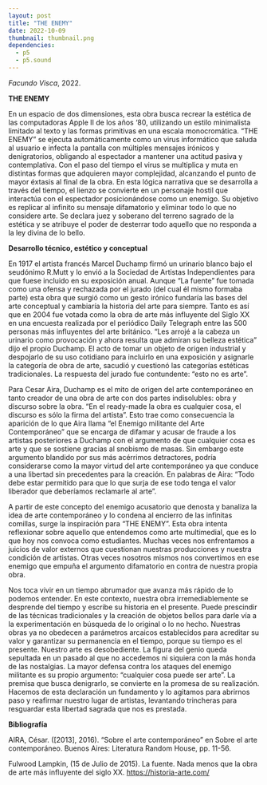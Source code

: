 ```yaml
---
layout: post
title: "THE ENEMY"
date: 2022-10-09
thumbnail: thumbnail.png
dependencies:
  - p5
  - p5.sound
---
```


<div id="div-sketch">
  <script type="text/javascript" src="sketch.js"></script>
</div>

_Facundo Visca_, 2022.

**THE ENEMY**

En un espacio de dos dimensiones, esta obra busca recrear la estética de las computadoras Apple II de los años ‘80, utilizando un estilo minimalista limitado al texto y las formas primitivas en una escala monocromática. “THE ENEMY” se ejecuta automáticamente como un virus informático que saluda al usuario e infecta la pantalla con múltiples mensajes irónicos y denigratorios, obligando al espectador a mantener una actitud pasiva y contemplativa. Con el paso del tiempo el virus se multiplica y muta en distintas formas que adquieren mayor complejidad, alcanzando el punto de mayor éxtasis al final de la obra. En esta lógica narrativa que se desarrolla a través del tiempo, el lienzo se convierte en un personaje hostil que interactúa con el espectador posicionándose como un enemigo. Su objetivo es replicar al infinito su mensaje difamatorio y eliminar todo lo que no considere arte. Se declara juez y soberano del terreno sagrado de la estética y se atribuye el poder de desterrar todo aquello que no responda a la ley divina de lo bello. 

**Desarrollo técnico, estético y conceptual**

En 1917 el artista francés Marcel Duchamp firmó un urinario blanco bajo el seudónimo R.Mutt y lo envió a la Sociedad de Artistas Independientes para que fuese incluido en su exposición anual. Aunque “La fuente” fue tomada como una ofensa y rechazada por el jurado (del cual él mismo formaba parte) esta obra que surgió como un gesto irónico fundaría las bases del arte conceptual y cambiaría la historia del arte para siempre. Tanto es así que en 2004 fue votada como la obra de arte más influyente del Siglo XX en una encuesta realizada por el periódico Daily Telegraph entre las 500 personas más influyentes del arte británico. “Les arrojé a la cabeza un urinario como provocación y ahora resulta que admiran su belleza estética” dijo el propio Duchamp. El acto de tomar un objeto de origen industrial y despojarlo de su uso cotidiano para incluirlo en una exposición y asignarle la categoría de obra de arte, sacudió y cuestionó las categorías estéticas tradicionales. La respuesta del jurado fue contundente: “esto no es arte”. 

Para Cesar Aira, Duchamp es el mito de origen del arte contemporáneo en tanto creador de una obra de arte con dos partes indisolubles: obra y discurso sobre la obra. “En el ready-made la obra es cualquier cosa, el discurso es sólo la firma del artista”. Esto trae como consecuencia la aparición de lo que Aira llama “el Enemigo militante del Arte Contemporáneo” que se encarga de difamar y acusar de fraude a los artistas posteriores a Duchamp con el argumento de que cualquier cosa es arte y que se sostiene gracias al snobismo de masas. Sin embargo este argumento blandido por sus más acérrimos detractores, podría considerarse como la mayor virtud del arte contemporáneo ya que conduce a una libertad sin precedentes para la creación. En palabras de Aira: “Todo debe estar permitido para que lo que surja de ese todo tenga el valor liberador que deberíamos reclamarle al arte”. 

A partir de este concepto del enemigo acusatorio que denosta y banaliza la idea de arte contemporáneo y lo condena al encierro de las infinitas comillas, surge la inspiración para “THE ENEMY”. Esta obra intenta reflexionar sobre aquello que entendemos como arte multimedial, que es lo que hoy nos convoca como estudiantes. Muchas veces nos enfrentamos a juicios de valor externos que cuestionan nuestras producciones y nuestra condición de artistas. Otras veces nosotros mismos nos convertimos en ese enemigo que empuña el argumento difamatorio en contra de nuestra propia obra. 

Nos toca vivir en un tiempo abrumador que avanza más rápido de lo podemos entender. En este contexto, nuestra obra irremediablemente se desprende del tiempo y escribe su historia en el presente. Puede prescindir de las técnicas tradicionales y la creación de objetos bellos para darle vía a la experimentación en búsqueda de lo original o lo no hecho. Nuestras obras ya no obedecen a parámetros arcaicos establecidos para acreditar su valor y garantizar su permanencia en el tiempo, porque su tiempo es el presente. Nuestro arte es desobediente. La figura del genio queda sepultada en un pasado al que no accedemos ni siquiera con la más honda de las nostalgias. La mayor defensa contra los ataques del enemigo militante es su propio argumento: “cualquier cosa puede ser arte”. La premisa que busca denigrarlo, se convierte en la promesa de su realización. Hacemos de esta declaración un fundamento y lo agitamos para abrirnos paso y reafirmar nuestro lugar de artistas, levantando trincheras para resguardar esta libertad sagrada que nos es prestada. 


**Bibliografía**

AIRA, César. ([2013], 2016). “Sobre el arte contemporáneo” en Sobre el arte contemporáneo. Buenos Aires: Literatura Random House, pp. 11-56. 

Fulwood Lampkin, (15 de Julio de 2015). La fuente. Nada menos que la obra de arte más influyente del siglo XX. https://historia-arte.com/


